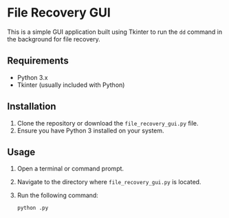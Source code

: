 # File Recovery GUI

This is a simple GUI application built using Tkinter to run the `dd` command in the background for file recovery.

## Requirements

- Python 3.x
- Tkinter (usually included with Python)

## Installation

1. Clone the repository or download the `file_recovery_gui.py` file.
2. Ensure you have Python 3 installed on your system.

## Usage

1. Open a terminal or command prompt.
2. Navigate to the directory where `file_recovery_gui.py` is located.
3. Run the following command:

   ```bash
   python .py
